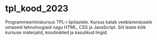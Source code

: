 # tpl_kood_2023
Programmeerimiskursus TPL-i õpilastele. Kursus katab veebiarendusele omaseid tehnoloogiaid nagu HTML, CSS ja JavaScript. Siit leiate kõik kursuse materjalid, koodinäited ja kasulikud lingid.
